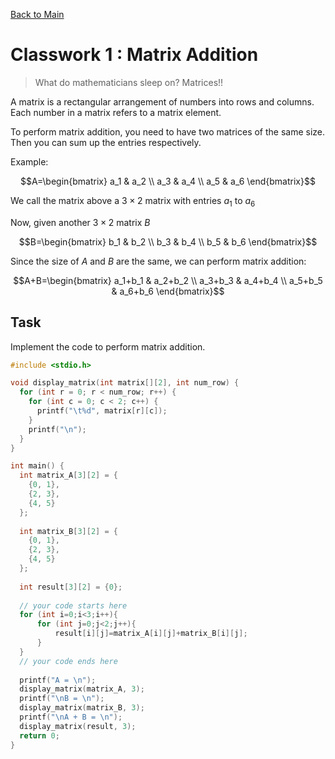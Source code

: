 [Back to Main](../README.md)

# Classwork 1 : Matrix Addition

> What do mathematicians sleep on? Matrices!!

A matrix is a rectangular arrangement of numbers into rows and columns. Each number in a matrix refers to a matrix element.

To perform matrix addition, you need to have two matrices of the same size. Then you can sum up the entries respectively.

Example:

```math
A=\begin{bmatrix} a_1 & a_2 \\ a_3 & a_4 \\ a_5 & a_6 \end{bmatrix}
```

We call the matrix above a $3\times2$ matrix with entries $a_1$ to $a_6$

Now, given another $3\times2$ matrix $B$

```math
B=\begin{bmatrix} b_1 & b_2 \\ b_3 & b_4 \\ b_5 & b_6 \end{bmatrix}
```

Since the size of $A$ and
$B$ are the same, we can perform matrix addition:

```math
A+B=\begin{bmatrix} a_1+b_1 & a_2+b_2 \\ a_3+b_3 & a_4+b_4 \\ a_5+b_5 & a_6+b_6 \end{bmatrix}
```

## Task

Implement the code to perform matrix addition.

```c
#include <stdio.h>

void display_matrix(int matrix[][2], int num_row) {
  for (int r = 0; r < num_row; r++) {
    for (int c = 0; c < 2; c++) {
      printf("\t%d", matrix[r][c]);
    }
    printf("\n");
  }
}

int main() {
  int matrix_A[3][2] = {
    {0, 1},
    {2, 3},
    {4, 5}
  };
  
  int matrix_B[3][2] = {
    {0, 1},
    {2, 3},
    {4, 5}
  };
  
  int result[3][2] = {0};
  
  // your code starts here
  for (int i=0;i<3;i++){
      for (int j=0;j<2;j++){
          result[i][j]=matrix_A[i][j]+matrix_B[i][j];
      }
  }
  // your code ends here
  
  printf("A = \n");
  display_matrix(matrix_A, 3);
  printf("\nB = \n");
  display_matrix(matrix_B, 3);
  printf("\nA + B = \n");
  display_matrix(result, 3);
  return 0;
}
```
